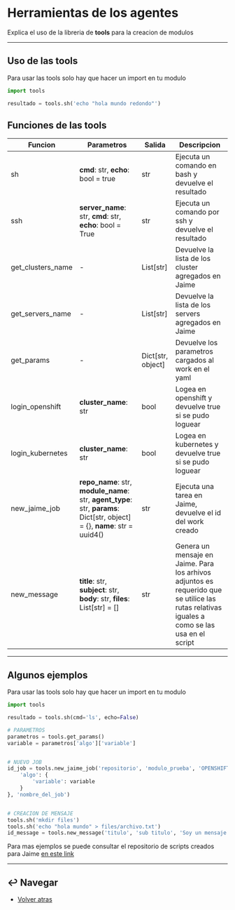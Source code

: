 # Herramientas de los agentes

Explica el uso de la libreria de **tools** para la creacion de modulos

---

## Uso de las tools

Para usar las tools solo hay que hacer un import en tu modulo

```python
import tools

resultado = tools.sh('echo "hola mundo redondo"')
```

## Funciones de las tools

| Funcion           | Parametros                                                                                    | Salida                | Descripcion                                               |
| ---               | ---                                                                                           | ---                   | ---                                                       |
| sh                | **cmd**: str, **echo**: bool = true                                                           | str                   | Ejecuta un comando en bash y devuelve el resultado        |
| ssh               | **server_name**: str, **cmd**: str, **echo**: bool = True                                     | str                   | Ejecuta un comando por ssh y devuelve el resultado        |
| get_clusters_name | -                                                                                             | List[str]             | Devuelve la lista de los cluster agregados en Jaime       |
| get_servers_name  | -                                                                                             | List[str]             | Devuelve la lista de los servers agregados en Jaime       |
| get_params        | -                                                                                             | Dict[str, object]     | Devuelve los parametros cargados al work en el yaml       |
| login_openshift   | **cluster_name**: str                                                                         | bool                  | Logea en openshift y devuelve true si se pudo loguear     |
| login_kubernetes  | **cluster_name**: str                                                                         | bool                  | Logea en kubernetes y devuelve true si se pudo loguear    |
| new_jaime_job    | **repo_name**: str, **module_name**: str, **agent_type**: str, **params**: Dict[str, object] = {}, **name**: str = uuid4() | str                   | Ejecuta una tarea en Jaime, devuelve el id del work creado |
| new_message    | **title**: str, **subject**: str, **body**: str, **files**: List[str] = [] | str                   | Genera un mensaje en Jaime. Para los arhivos adjuntos es requerido que se utilice las rutas relativas iguales a como se las usa en el script |

---

## Algunos ejemplos

Para usar las tools solo hay que hacer un import en tu modulo

```python
import tools

resultado = tools.sh(cmd='ls', echo=False)

# PARAMETROS
parametros = tools.get_params()
variable = parametros['algo']['variable']


# NUEVO JOB
id_job = tools.new_jaime_job('repositorio', 'modulo_prueba', 'OPENSHIFT', {
    'algo': {
        'variable': variable
    }
}, 'nombre_del_job')


# CREACION DE MENSAJE
tools.sh('mkdir files')
tools.sh('echo "hola mundo" > files/archivo.txt')
id_message = tools.new_message('titulo', 'sub titulo', 'Soy un mensaje muy feliz :)', ['files/archivo.txt'])

```

Para mas ejemplos se puede consultar el repositorio de scripts creados para Jaime [en este link](https://github.com/jaime-project/repo-jaime-modules)

---

## :leftwards_arrow_with_hook: Navegar

* [Volver atras](../README.md)
